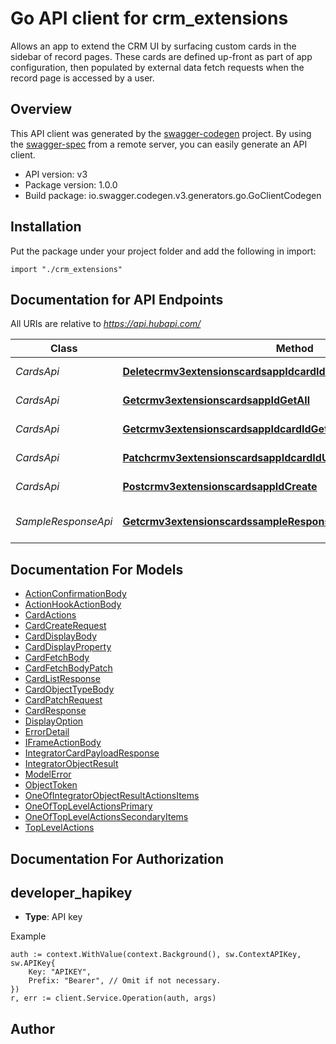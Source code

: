# Go API client for crm_extensions

Allows an app to extend the CRM UI by surfacing custom cards in the sidebar of record pages. These cards are defined up-front as part of app configuration, then populated by external data fetch requests when the record page is accessed by a user.

## Overview
This API client was generated by the [swagger-codegen](https://github.com/swagger-api/swagger-codegen) project.  By using the [swagger-spec](https://github.com/swagger-api/swagger-spec) from a remote server, you can easily generate an API client.

- API version: v3
- Package version: 1.0.0
- Build package: io.swagger.codegen.v3.generators.go.GoClientCodegen

## Installation
Put the package under your project folder and add the following in import:
```golang
import "./crm_extensions"
```

## Documentation for API Endpoints

All URIs are relative to *https://api.hubapi.com/*

Class | Method | HTTP request | Description
------------ | ------------- | ------------- | -------------
*CardsApi* | [**Deletecrmv3extensionscardsappIdcardIdArchive**](docs/CardsApi.md#deletecrmv3extensionscardsappidcardidarchive) | **Delete** /crm/v3/extensions/cards/{appId}/{cardId} | Delete a card
*CardsApi* | [**Getcrmv3extensionscardsappIdGetAll**](docs/CardsApi.md#getcrmv3extensionscardsappidgetall) | **Get** /crm/v3/extensions/cards/{appId} | Get all cards
*CardsApi* | [**Getcrmv3extensionscardsappIdcardIdGetById**](docs/CardsApi.md#getcrmv3extensionscardsappidcardidgetbyid) | **Get** /crm/v3/extensions/cards/{appId}/{cardId} | Get a card.
*CardsApi* | [**Patchcrmv3extensionscardsappIdcardIdUpdate**](docs/CardsApi.md#patchcrmv3extensionscardsappidcardidupdate) | **Patch** /crm/v3/extensions/cards/{appId}/{cardId} | Update a card
*CardsApi* | [**Postcrmv3extensionscardsappIdCreate**](docs/CardsApi.md#postcrmv3extensionscardsappidcreate) | **Post** /crm/v3/extensions/cards/{appId} | Create a new card
*SampleResponseApi* | [**Getcrmv3extensionscardssampleResponseGetCardsSampleResponse**](docs/SampleResponseApi.md#getcrmv3extensionscardssampleresponsegetcardssampleresponse) | **Get** /crm/v3/extensions/cards/sample-response | Get sample card detail response

## Documentation For Models

 - [ActionConfirmationBody](docs/ActionConfirmationBody.md)
 - [ActionHookActionBody](docs/ActionHookActionBody.md)
 - [CardActions](docs/CardActions.md)
 - [CardCreateRequest](docs/CardCreateRequest.md)
 - [CardDisplayBody](docs/CardDisplayBody.md)
 - [CardDisplayProperty](docs/CardDisplayProperty.md)
 - [CardFetchBody](docs/CardFetchBody.md)
 - [CardFetchBodyPatch](docs/CardFetchBodyPatch.md)
 - [CardListResponse](docs/CardListResponse.md)
 - [CardObjectTypeBody](docs/CardObjectTypeBody.md)
 - [CardPatchRequest](docs/CardPatchRequest.md)
 - [CardResponse](docs/CardResponse.md)
 - [DisplayOption](docs/DisplayOption.md)
 - [ErrorDetail](docs/ErrorDetail.md)
 - [IFrameActionBody](docs/IFrameActionBody.md)
 - [IntegratorCardPayloadResponse](docs/IntegratorCardPayloadResponse.md)
 - [IntegratorObjectResult](docs/IntegratorObjectResult.md)
 - [ModelError](docs/ModelError.md)
 - [ObjectToken](docs/ObjectToken.md)
 - [OneOfIntegratorObjectResultActionsItems](docs/OneOfIntegratorObjectResultActionsItems.md)
 - [OneOfTopLevelActionsPrimary](docs/OneOfTopLevelActionsPrimary.md)
 - [OneOfTopLevelActionsSecondaryItems](docs/OneOfTopLevelActionsSecondaryItems.md)
 - [TopLevelActions](docs/TopLevelActions.md)

## Documentation For Authorization

## developer_hapikey
- **Type**: API key 

Example
```golang
auth := context.WithValue(context.Background(), sw.ContextAPIKey, sw.APIKey{
	Key: "APIKEY",
	Prefix: "Bearer", // Omit if not necessary.
})
r, err := client.Service.Operation(auth, args)
```

## Author



